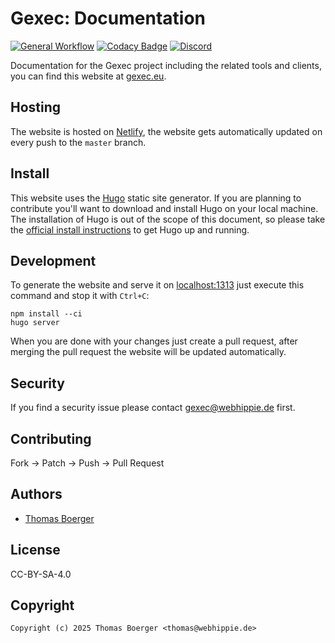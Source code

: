 # Gexec: Documentation

[![General Workflow](https://github.com/gexec/gexec-docs/actions/workflows/general.yml/badge.svg)](https://github.com/gexec/gexec-docs/actions/workflows/general.yml) [![Codacy Badge](https://app.codacy.com/project/badge/Grade/25c2e8372c574ecd8655dc955db33a09)](https://app.codacy.com/gh/gexec/gexec-docs/dashboard?utm_source=gh&utm_medium=referral&utm_content=&utm_campaign=Badge_grade) [![Discord](https://img.shields.io/discord/1335976189025849395)](https://discord.gg/Yda8rD4ZkJ)

Documentation for the Gexec project including the related tools and clients,
you can find this website at [gexec.eu][website].

## Hosting

The website is hosted on [Netlify][netlify], the website gets automatically
updated on every push to the `master` branch.

## Install

This website uses the [Hugo][hugo] static site generator. If you are planning to
contribute you'll want to download and install Hugo on your local machine. The
installation of Hugo is out of the scope of this document, so please take the
[official install instructions][install] to get Hugo up and running.

## Development

To generate the website and serve it on [localhost:1313](http://localhost:1313)
just execute this command and stop it with `Ctrl+C`:

```console
npm install --ci
hugo server
```

When you are done with your changes just create a pull request, after merging
the pull request the website will be updated automatically.

## Security

If you find a security issue please contact
[gexec@webhippie.de](mailto:gexec@webhippie.de) first.

## Contributing

Fork -> Patch -> Push -> Pull Request

## Authors

-   [Thomas Boerger](https://github.com/tboerger)

## License

CC-BY-SA-4.0

## Copyright

```console
Copyright (c) 2025 Thomas Boerger <thomas@webhippie.de>
```

[website]: https://gexec.eu
[netlify]: https://www.netlify.co
[hugo]: https://github.com/spf13/hugo
[install]: https://gohugo.io/overview/installing/
